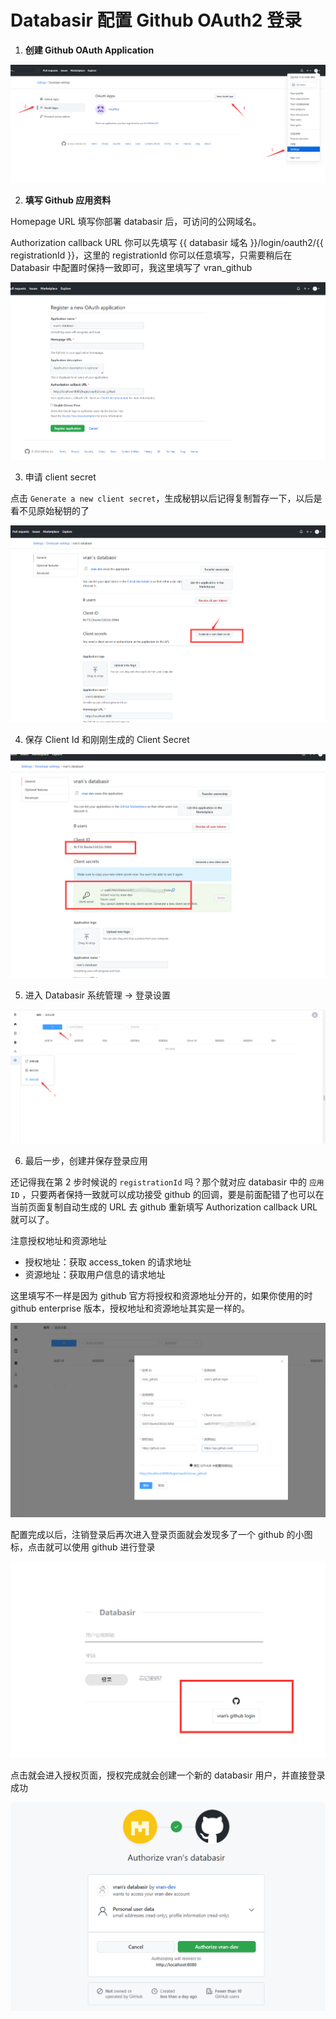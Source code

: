 # Databasir 配置 Github OAuth2 登录

1.  **创建 Github OAuth Application**

![github-app-create](img/1-github-oauth2-app-create.png)

2. **填写 Github 应用资料**

Homepage URL 填写你部署 databasir 后，可访问的公网域名。

Authorization callback URL 你可以先填写  {{ databasir 域名 }}/login/oauth2/{{ registrationId }}，这里的 registrationId 你可以任意填写，只需要稍后在 Databasir 中配置时保持一致即可，我这里填写了 vran_github

![github-oauth2](img/2-github-oauth2-create.png)



3. 申请 client secret

点击 `Generate a new client secret`，生成秘钥以后记得复制暂存一下，以后是看不见原始秘钥的了

![oauth2-github](img/3-github-oauth2-create.png)



4. 保存 Client Id 和刚刚生成的 Client Secret

![oauth2-github](img/4-github-oauth2-create.png)

5. 进入 Databasir 系统管理 -> 登录设置

![databasir](img/5-github-oauth-create.png)



6. 最后一步，创建并保存登录应用

还记得我在第 2 步时候说的 `registrationId`  吗？那个就对应 databasir 中的 `应用 ID` ，只要两者保持一致就可以成功接受 github 的回调，要是前面配错了也可以在当前页面复制自动生成的 URL 去 github 重新填写 Authorization callback URL 就可以了。

注意授权地址和资源地址

- 授权地址：获取 access_token 的请求地址
- 资源地址：获取用户信息的请求地址

这里填写不一样是因为 github 官方将授权和资源地址分开的，如果你使用的时 github enterprise 版本，授权地址和资源地址其实是一样的。

![](img/6-github-oauth-create.png)



配置完成以后，注销登录后再次进入登录页面就会发现多了一个 github 的小图标，点击就可以使用 github 进行登录

![](img/7-github-oauth-create.png)

点击就会进入授权页面，授权完成就会创建一个新的 databasir 用户，并直接登录成功

![](img/8-github-oauth-create.png)
